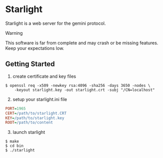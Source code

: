 # Starlight

Starlight is a web server for the gemini protocol. 

> [!WARNING]
> This software is far from complete and may crash or be missing features. Keep your expectations low.

## Getting Started

1. create certificate and key files
```console 
$ openssl req -x509 -newkey rsa:4096 -sha256 -days 3650 -nodes \
    -keyout starlight.key -out starlight.crt -subj "/CN=localhost"
```

2. setup your starlight.ini file
```ini
PORT=1965
CERT=/path/to/starlight.CRT
KEY=/path/to/starlight.key
ROOT=/path/to/content
```

3. launch starlight 
```console
$ make
$ cd bin
$ ./starlight
```